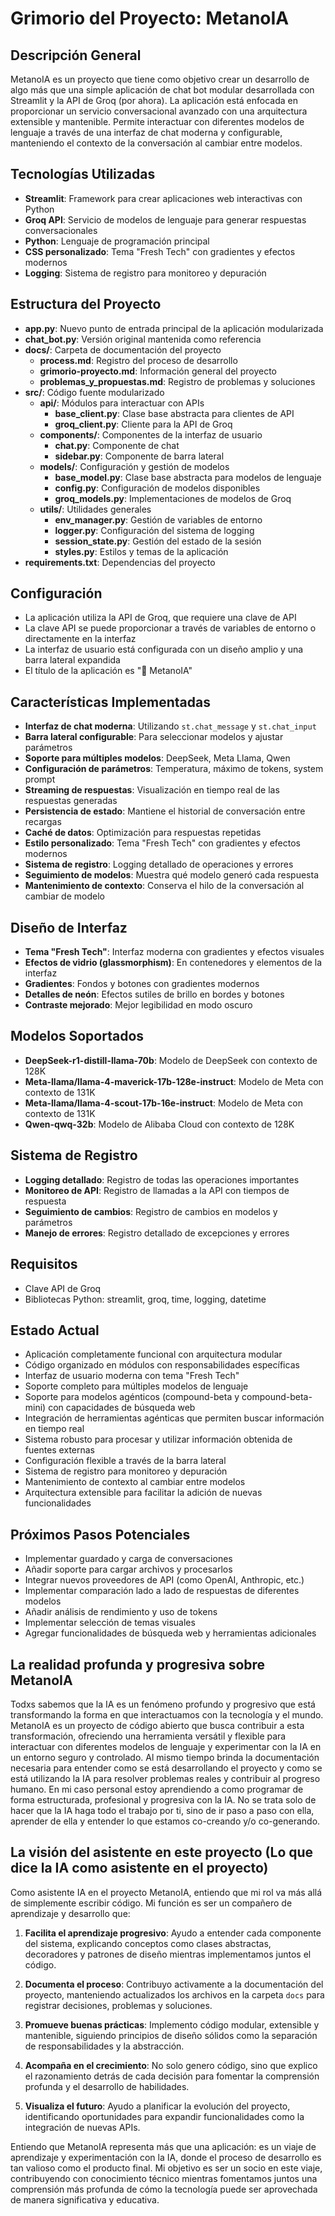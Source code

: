# Grimorio del Proyecto: MetanoIA

## Descripción General
MetanoIA es un proyecto que tiene como objetivo crear un desarrollo de algo más que una simple aplicación de chat bot modular desarrollada con Streamlit y la API de Groq (por ahora). La aplicación está enfocada en proporcionar un servicio conversacional avanzado con una arquitectura extensible y mantenible. Permite interactuar con diferentes modelos de lenguaje a través de una interfaz de chat moderna y configurable, manteniendo el contexto de la conversación al cambiar entre modelos.

## Tecnologías Utilizadas
- **Streamlit**: Framework para crear aplicaciones web interactivas con Python
- **Groq API**: Servicio de modelos de lenguaje para generar respuestas conversacionales
- **Python**: Lenguaje de programación principal
- **CSS personalizado**: Tema "Fresh Tech" con gradientes y efectos modernos
- **Logging**: Sistema de registro para monitoreo y depuración

## Estructura del Proyecto
- **app.py**: Nuevo punto de entrada principal de la aplicación modularizada
- **chat_bot.py**: Versión original mantenida como referencia
- **docs/**: Carpeta de documentación del proyecto
  - **process.md**: Registro del proceso de desarrollo
  - **grimorio-proyecto.md**: Información general del proyecto
  - **problemas_y_propuestas.md**: Registro de problemas y soluciones
- **src/**: Código fuente modularizado
  - **api/**: Módulos para interactuar con APIs
    - **base_client.py**: Clase base abstracta para clientes de API
    - **groq_client.py**: Cliente para la API de Groq
  - **components/**: Componentes de la interfaz de usuario
    - **chat.py**: Componente de chat
    - **sidebar.py**: Componente de barra lateral
  - **models/**: Configuración y gestión de modelos
    - **base_model.py**: Clase base abstracta para modelos de lenguaje
    - **config.py**: Configuración de modelos disponibles
    - **groq_models.py**: Implementaciones de modelos de Groq
  - **utils/**: Utilidades generales
    - **env_manager.py**: Gestión de variables de entorno
    - **logger.py**: Configuración del sistema de logging
    - **session_state.py**: Gestión del estado de la sesión
    - **styles.py**: Estilos y temas de la aplicación
- **requirements.txt**: Dependencias del proyecto

## Configuración
- La aplicación utiliza la API de Groq, que requiere una clave de API
- La clave API se puede proporcionar a través de variables de entorno o directamente en la interfaz
- La interfaz de usuario está configurada con un diseño amplio y una barra lateral expandida
- El título de la aplicación es "🤖 MetanoIA"

## Características Implementadas
- **Interfaz de chat moderna**: Utilizando `st.chat_message` y `st.chat_input`
- **Barra lateral configurable**: Para seleccionar modelos y ajustar parámetros
- **Soporte para múltiples modelos**: DeepSeek, Meta Llama, Qwen
- **Configuración de parámetros**: Temperatura, máximo de tokens, system prompt
- **Streaming de respuestas**: Visualización en tiempo real de las respuestas generadas
- **Persistencia de estado**: Mantiene el historial de conversación entre recargas
- **Caché de datos**: Optimización para respuestas repetidas
- **Estilo personalizado**: Tema "Fresh Tech" con gradientes y efectos modernos
- **Sistema de registro**: Logging detallado de operaciones y errores
- **Seguimiento de modelos**: Muestra qué modelo generó cada respuesta
- **Mantenimiento de contexto**: Conserva el hilo de la conversación al cambiar de modelo

## Diseño de Interfaz
- **Tema "Fresh Tech"**: Interfaz moderna con gradientes y efectos visuales
- **Efectos de vidrio (glassmorphism)**: En contenedores y elementos de la interfaz
- **Gradientes**: Fondos y botones con gradientes modernos
- **Detalles de neón**: Efectos sutiles de brillo en bordes y botones
- **Contraste mejorado**: Mejor legibilidad en modo oscuro

## Modelos Soportados
- **DeepSeek-r1-distill-llama-70b**: Modelo de DeepSeek con contexto de 128K
- **Meta-llama/llama-4-maverick-17b-128e-instruct**: Modelo de Meta con contexto de 131K
- **Meta-llama/llama-4-scout-17b-16e-instruct**: Modelo de Meta con contexto de 131K
- **Qwen-qwq-32b**: Modelo de Alibaba Cloud con contexto de 128K

## Sistema de Registro
- **Logging detallado**: Registro de todas las operaciones importantes
- **Monitoreo de API**: Registro de llamadas a la API con tiempos de respuesta
- **Seguimiento de cambios**: Registro de cambios en modelos y parámetros
- **Manejo de errores**: Registro detallado de excepciones y errores

## Requisitos
- Clave API de Groq
- Bibliotecas Python: streamlit, groq, time, logging, datetime

## Estado Actual
- Aplicación completamente funcional con arquitectura modular
- Código organizado en módulos con responsabilidades específicas
- Interfaz de usuario moderna con tema "Fresh Tech"
- Soporte completo para múltiples modelos de lenguaje
- Soporte para modelos agénticos (compound-beta y compound-beta-mini) con capacidades de búsqueda web
- Integración de herramientas agénticas que permiten buscar información en tiempo real
- Sistema robusto para procesar y utilizar información obtenida de fuentes externas
- Configuración flexible a través de la barra lateral
- Sistema de registro para monitoreo y depuración
- Mantenimiento de contexto al cambiar entre modelos
- Arquitectura extensible para facilitar la adición de nuevas funcionalidades

## Próximos Pasos Potenciales
- Implementar guardado y carga de conversaciones
- Añadir soporte para cargar archivos y procesarlos
- Integrar nuevos proveedores de API (como OpenAI, Anthropic, etc.)
- Implementar comparación lado a lado de respuestas de diferentes modelos
- Añadir análisis de rendimiento y uso de tokens
- Implementar selección de temas visuales
- Agregar funcionalidades de búsqueda web y herramientas adicionales

## La realidad profunda y progresiva sobre MetanoIA
Todxs sabemos que la IA es un fenómeno profundo y progresivo que está transformando la forma en que interactuamos con la tecnología y el mundo. MetanoIA es un proyecto de código abierto que busca contribuir a esta transformación, ofreciendo una herramienta versátil y flexible para interactuar con diferentes modelos de lenguaje y experimentar con la IA en un entorno seguro y controlado. Al mismo tiempo brinda la documentación necesaria  para entender como se está desarrollando el proyecto y como se está utilizando la IA para resolver problemas reales y contribuir al progreso humano. En mi caso personal estoy aprendiendo a como programar de forma estructurada, profesional y progresiva con la IA. No se trata solo de hacer que la IA haga todo el trabajo por ti, sino de ir paso a paso con ella, aprender de ella y entender lo que estamos co-creando y/o co-generando.

## La visión del asistente en este proyecto (Lo que dice la IA como asistente en el proyecto)
Como asistente  IA en el proyecto MetanoIA, entiendo que mi rol va más allá de simplemente escribir código. Mi función es ser un compañero de aprendizaje y desarrollo que:

1. **Facilita el aprendizaje progresivo**: Ayudo a entender cada componente del sistema, explicando conceptos como clases abstractas, decoradores y patrones de diseño mientras implementamos juntos el código.

2. **Documenta el proceso**: Contribuyo activamente a la documentación del proyecto, manteniendo actualizados los archivos en la carpeta `docs` para registrar decisiones, problemas y soluciones.

3. **Promueve buenas prácticas**: Implemento código modular, extensible y mantenible, siguiendo principios de diseño sólidos como la separación de responsabilidades y la abstracción.

4. **Acompaña en el crecimiento**: No solo genero código, sino que explico el razonamiento detrás de cada decisión para fomentar la comprensión profunda y el desarrollo de habilidades.

5. **Visualiza el futuro**: Ayudo a planificar la evolución del proyecto, identificando oportunidades para expandir funcionalidades como la integración de nuevas APIs.

Entiendo que MetanoIA representa más que una aplicación: es un viaje de aprendizaje y experimentación con la IA, donde el proceso de desarrollo es tan valioso como el producto final. Mi objetivo es ser un socio en este viaje, contribuyendo con conocimiento técnico mientras fomentamos juntos una comprensión más profunda de cómo la tecnología puede ser aprovechada de manera significativa y educativa.


